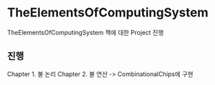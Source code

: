 # TheElementsOfComputingSystem
TheElementsOfComputingSystem 책에 대한 Project 진행

## 진행 
Chapter 1. 불 논리
Chapter 2. 불 연산
 -> CombinationalChips에 구현
